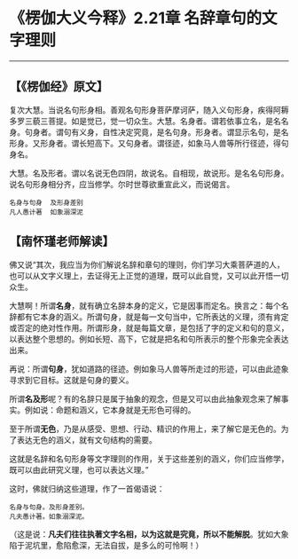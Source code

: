 # 《楞伽大义今释》2.21章 名辞章句的文字理则

------

## 【《楞伽经》原文】

复次大慧。当说名句形身相。善观名句形身菩萨摩诃萨，随入义句形身，疾得阿耨多罗三藐三菩提。如是觉已，觉一切众生。大慧。名身者。谓若依事立名，是名名身。句身者。谓句有义身，自性决定究竟，是名句身。形身者。谓显示名句，是名形身。又形身者。谓长短高下。又句身者。谓径迹，如象马人兽等所行径迹，得句身名。

大慧。名及形者。谓以名说无色四阴，故说名。自相现，故说形。是名名句形身。说名句形身相分齐，应当修学。尔时世尊欲重宣此义，而说偈言。

```
名身与句身  及形身差别
凡人愚计著  如象溺深泥
```

## 【南怀瑾老师解读】

佛又说“其次，我应当为你们解说名辞和章句的理则，你们学习大乘菩萨道的人，也可以从文字义理上，去证得无上正觉的道理，既可以此自觉，又可以此开悟一切众生。

大慧啊！所谓**名身**，就有确立名辞本身的定义，它是因事而定名。换言之：每个名辞都有它本身的涵义。所谓句身，就是每一文句当中，它所表达的义理，须有肯定或否定的绝对性作用。所谓形身，就是每篇文章，是包括了字的定义和句的意义，以表达整个思想的。例如长短、高下，它就是把名和句所表示的整个形象完全表达出来。

再说：所谓**句身**，犹如道路的径迹。例如象马人兽等所走过的形迹，可以由此迹象寻求到它目标。这就是句身的要义。

所谓**名及形**呢？有的名辞只是属于抽象的观念，但是又可以由此抽象观念来了解事实。例如说：命题和涵义，它本身就是无形色可得的。

至于所谓**无色**，乃是从感受、思想、行动、精识的作用上，来了解它是无色的。为了表达无色的涵义，就有文句结构的需要。

这就是名辞和名句形身等文字理则的作用，关于这些差别的涵义，你们应当修学，既可以由此研究义理，也可以表达义理。”

这时，佛就归纳这些道理，作了一首偈语说：

```
名身与句身。及形身差别。
凡夫愚计著。如象溺深泥。
```

（这是说：**凡夫们往往执著文字名相，以为这就是究竟，所以不能解脱**。犹如大象陷于泥坑里，愈陷愈深，无法自拔，是多么的可怜啊！）

